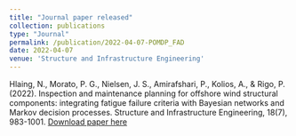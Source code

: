 ```yaml
---
title: "Journal paper released"
collection: publications
type: "Journal"
permalink: /publication/2022-04-07-POMDP_FAD
date: 2022-04-07
venue: 'Structure and Infrastructure Engineering'
---
```

Hlaing, N., Morato, P. G., Nielsen, J. S., Amirafshari, P., Kolios, A., & Rigo, P. (2022). Inspection and maintenance planning for offshore wind structural components: integrating fatigue failure criteria with Bayesian networks and Markov decision processes. Structure and Infrastructure Engineering, 18(7), 983-1001.
[Download paper here](https://doi.org/10.1080/15732479.2022.2037667)